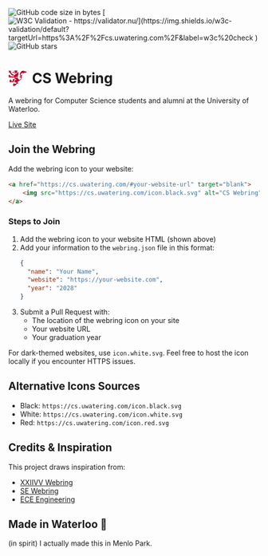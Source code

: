 ![GitHub code size in bytes](https://img.shields.io/github/languages/code-size/JusGu/uwatering.svg)
[![W3C Validation - https://validator.nu/](https://img.shields.io/w3c-validation/default?targetUrl=https%3A%2F%2Fcs.uwatering.com%2F&label=w3c%20check
)](https://validator.nu/?doc=https%3A%2F%2Fcs.uwatering.com%2F)
![GitHub stars](https://img.shields.io/github/stars/JusGu/uwatering.svg?style=social)
<h1 style="display: flex; align-items: center; gap: 10px;">
<img src="./icon.red.svg" alt="CS Logo" height="32px">
CS Webring
</h1>

A webring for Computer Science students and alumni at the University of Waterloo.

[Live Site](https://cs.uwatering.com/)

## Join the Webring

Add the webring icon to your website:

```html
<a href="https://cs.uwatering.com/#your-website-url" target="blank">
    <img src="https://cs.uwatering.com/icon.black.svg" alt="CS Webring"/>
</a>
```

### Steps to Join

1) Add the webring icon to your website HTML (shown above)
2) Add your information to the `webring.json` file in this format:
   ```json
   {
     "name": "Your Name",
     "website": "https://your-website.com",
     "year": "2028"
   }
   ```
3) Submit a Pull Request with:
   - The location of the webring icon on your site
   - Your website URL
   - Your graduation year

For dark-themed websites, use `icon.white.svg`. Feel free to host the icon locally if you encounter HTTPS issues.

## Alternative Icons Sources
- Black: `https://cs.uwatering.com/icon.black.svg`
- White: `https://cs.uwatering.com/icon.white.svg`
- Red: `https://cs.uwatering.com/icon.red.svg`

## Credits & Inspiration

This project draws inspiration from:
- [XXIIVV Webring](https://webring.xxiivv.com/)
- [SE Webring](https://se-webring.xyz/)
- [ECE Engineering](https://ece.engineering/)

## Made in Waterloo 🍁
(in spirit) I actually made this in Menlo Park.